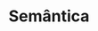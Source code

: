 ---
order: 1
view: Category
lang: pt-BR
active: true

title: Semântica
description: Semântica HTML é dar sentido a sua informação, algo essencial para todo desenvolvedor. Dicas para você desenvolver de maneira moderna e semântica.
slug: semantica
tags_by_cat: []

meta:
  - property: og:image
    content: https://htmlmoderno.com.br/html-moderno-image-share.png
  - name: twitter:image
    content: https://htmlmoderno.com.br/html-moderno-image-share.png
---